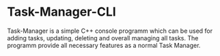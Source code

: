 # Task-Manager-CLI
Task-Manager is a simple C++ console programm which can be used for adding tasks, updating, deleting and overall managing all tasks. The programm provide all necessary features as a normal Task Manager.
